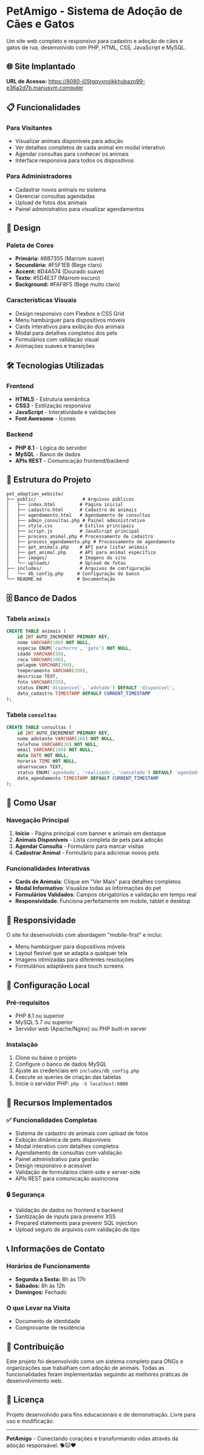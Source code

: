# PetAmigo - Sistema de Adoção de Cães e Gatos

Um site web completo e responsivo para cadastro e adoção de cães e gatos de rua, desenvolvido com PHP, HTML, CSS, JavaScript e MySQL.

## 🌐 Site Implantado

**URL de Acesso:** https://8080-i05tgqvxnoikkhubazo99-e36a2d7b.manusvm.computer

## 📋 Funcionalidades

### Para Visitantes
- Visualizar animais disponíveis para adoção
- Ver detalhes completos de cada animal em modal interativo
- Agendar consultas para conhecer os animais
- Interface responsiva para todos os dispositivos

### Para Administradores
- Cadastrar novos animais no sistema
- Gerenciar consultas agendadas
- Upload de fotos dos animais
- Painel administrativo para visualizar agendamentos

## 🎨 Design

### Paleta de Cores
- **Primária:** #8B7355 (Marrom suave)
- **Secundária:** #F5F1EB (Bege claro)
- **Accent:** #D4A574 (Dourado suave)
- **Texto:** #5D4E37 (Marrom escuro)
- **Background:** #FAF8F5 (Bege muito claro)

### Características Visuais
- Design responsivo com Flexbox e CSS Grid
- Menu hambúrguer para dispositivos móveis
- Cards interativos para exibição dos animais
- Modal para detalhes completos dos pets
- Formulários com validação visual
- Animações suaves e transições

## 🛠️ Tecnologias Utilizadas

### Frontend
- **HTML5** - Estrutura semântica
- **CSS3** - Estilização responsiva
- **JavaScript** - Interatividade e validações
- **Font Awesome** - Ícones

### Backend
- **PHP 8.1** - Lógica do servidor
- **MySQL** - Banco de dados
- **APIs REST** - Comunicação frontend/backend

## 📁 Estrutura do Projeto

```
pet_adoption_website/
├── public/                 # Arquivos públicos
│   ├── index.html         # Página inicial
│   ├── cadastro.html      # Cadastro de animais
│   ├── agendamento.html   # Agendamento de consultas
│   ├── admin_consultas.php # Painel administrativo
│   ├── style.css          # Estilos principais
│   ├── script.js          # JavaScript principal
│   ├── process_animal.php # Processamento de cadastro
│   ├── process_agendamento.php # Processamento de agendamento
│   ├── get_animals.php    # API para listar animais
│   ├── get_animal.php     # API para animal específico
│   ├── images/            # Imagens do site
│   └── uploads/           # Upload de fotos
├── includes/              # Arquivos de configuração
│   └── db_config.php     # Configuração do banco
└── README.md             # Documentação
```

## 🗄️ Banco de Dados

### Tabela `animais`
```sql
CREATE TABLE animais (
    id INT AUTO_INCREMENT PRIMARY KEY,
    nome VARCHAR(100) NOT NULL,
    especie ENUM('cachorro', 'gato') NOT NULL,
    idade VARCHAR(50),
    raca VARCHAR(100),
    pelagem VARCHAR(100),
    temperamento VARCHAR(200),
    descricao TEXT,
    foto VARCHAR(255),
    status ENUM('disponivel', 'adotado') DEFAULT 'disponivel',
    data_cadastro TIMESTAMP DEFAULT CURRENT_TIMESTAMP
);
```

### Tabela `consultas`
```sql
CREATE TABLE consultas (
    id INT AUTO_INCREMENT PRIMARY KEY,
    nome_adotante VARCHAR(100) NOT NULL,
    telefone VARCHAR(20) NOT NULL,
    email VARCHAR(100) NOT NULL,
    data DATE NOT NULL,
    horario TIME NOT NULL,
    observacoes TEXT,
    status ENUM('agendado', 'realizado', 'cancelado') DEFAULT 'agendado',
    data_agendamento TIMESTAMP DEFAULT CURRENT_TIMESTAMP
);
```

## 🚀 Como Usar

### Navegação Principal
1. **Início** - Página principal com banner e animais em destaque
2. **Animais Disponíveis** - Lista completa de pets para adoção
3. **Agendar Consulta** - Formulário para marcar visitas
4. **Cadastrar Animal** - Formulário para adicionar novos pets

### Funcionalidades Interativas
- **Cards de Animais**: Clique em "Ver Mais" para detalhes completos
- **Modal Informativo**: Visualize todas as informações do pet
- **Formulários Validados**: Campos obrigatórios e validação em tempo real
- **Responsividade**: Funciona perfeitamente em mobile, tablet e desktop

## 📱 Responsividade

O site foi desenvolvido com abordagem "mobile-first" e inclui:
- Menu hambúrguer para dispositivos móveis
- Layout flexível que se adapta a qualquer tela
- Imagens otimizadas para diferentes resoluções
- Formulários adaptáveis para touch screens

## 🔧 Configuração Local

### Pré-requisitos
- PHP 8.1 ou superior
- MySQL 5.7 ou superior
- Servidor web (Apache/Nginx) ou PHP built-in server

### Instalação
1. Clone ou baixe o projeto
2. Configure o banco de dados MySQL
3. Ajuste as credenciais em `includes/db_config.php`
4. Execute as queries de criação das tabelas
5. Inicie o servidor PHP: `php -S localhost:8080`

## 🎯 Recursos Implementados

### ✅ Funcionalidades Completas
- Sistema de cadastro de animais com upload de fotos
- Exibição dinâmica de pets disponíveis
- Modal interativo com detalhes completos
- Agendamento de consultas com validação
- Painel administrativo para gestão
- Design responsivo e acessível
- Validação de formulários client-side e server-side
- APIs REST para comunicação assíncrona

### 🔒 Segurança
- Validação de dados no frontend e backend
- Sanitização de inputs para prevenir XSS
- Prepared statements para prevenir SQL injection
- Upload seguro de arquivos com validação de tipo

## 📞 Informações de Contato

### Horários de Funcionamento
- **Segunda a Sexta:** 8h às 17h
- **Sábados:** 8h às 12h
- **Domingos:** Fechado

### O que Levar na Visita
- Documento de identidade
- Comprovante de residência

## 🤝 Contribuição

Este projeto foi desenvolvido como um sistema completo para ONGs e organizações que trabalham com adoção de animais. Todas as funcionalidades foram implementadas seguindo as melhores práticas de desenvolvimento web.

## 📄 Licença

Projeto desenvolvido para fins educacionais e de demonstração. Livre para uso e modificação.

---

**PetAmigo** - Conectando corações e transformando vidas através da adoção responsável. 🐕🐱❤️

